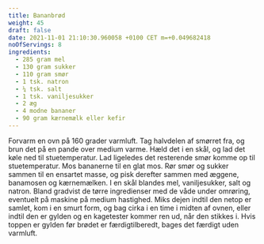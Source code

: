 ```yaml
---
title: Bananbrød
weight: 45
draft: false
date: 2021-11-01 21:10:30.960058 +0100 CET m=+0.049682418
noOfServings: 8
ingredients:
  - 285 gram mel
  - 130 gram sukker
  - 110 gram smør
  - 1 tsk. natron
  - ¼ tsk. salt
  - 1 tsk. vaniljesukker
  - 2 æg
  - 4 modne bananer
  - 90 gram kærnemælk eller kefir
---
```




Forvarm en ovn på 160 grader varmluft. Tag halvdelen af smørret fra, og
brun det på en pande over medium varme. Hæld det i en skål, og lad det
køle ned til stuetemperatur. Lad ligeledes det resterende smør komme op
til stuetemperatur. Mos bananerne til en glat mos. Rør smør og sukker
sammen til en ensartet masse, og pisk derefter sammen med æggene,
banamosen og kærnemælken. I en skål blandes mel, vaniljesukker, salt og
natron. Bland gradvist de tørre ingredienser med de våde under omrøring,
eventuelt på maskine på medium hastighed. Miks dejen indtil den netop er
samlet, kom i en smurt form, og bag cirka i en time i midten af ovnen,
eller indtil den er gylden og en kagetester kommer ren ud, når den
stikkes i. Hvis toppen er gylden før brødet er færdigtilberedt, bages
det færdigt uden varmluft.


